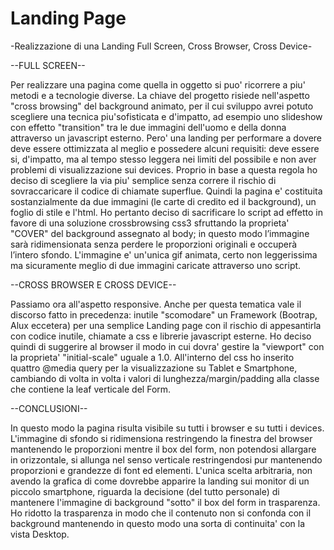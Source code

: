 # Landing Page
-Realizzazione di una Landing Full Screen, Cross Browser, Cross Device-

--FULL SCREEN--

Per realizzare una pagina come quella in oggetto si puo' ricorrere a piu' metodi e a tecnologie diverse. 
La chiave del progetto risiede nell'aspetto "cross browsing" del background animato, per il cui sviluppo avrei potuto scegliere una tecnica piu'sofisticata e d'impatto, ad esempio uno slideshow con effetto "transition" tra le due immagini dell'uomo e della donna attraverso un javascript esterno.
Pero' una landing per performare a dovere deve essere ottimizzata al meglio e possedere alcuni requisiti: deve essere si, d'impatto, ma al tempo stesso leggera nei limiti del possibile e non aver problemi di visualizzazione sui devices. Proprio in base a questa regola ho deciso di scegliere la via piu' semplice senza correre il rischio di sovraccaricare il codice di chiamate superflue. 
Quindi la pagina e' costituita sostanzialmente da due immagini (le carte di credito ed il background), un foglio di stile e l'html.
Ho pertanto deciso di sacrificare lo script ad effetto in favore di una soluzione crossbrowsing css3 sfruttando la proprieta' "COVER" del background assegnato al body; in questo modo l’immagine sarà ridimensionata senza perdere le proporzioni originali e occuperà l’intero sfondo. L'immagine e' un'unica gif animata, certo non leggerissima ma sicuramente meglio di due immagini caricate attraverso uno script.

--CROSS BROWSER E CROSS DEVICE--

Passiamo ora all'aspetto responsive.
Anche per questa tematica vale il discorso fatto in precedenza: inutile "scomodare" un Framework (Bootrap, Alux eccetera) per una semplice Landing page con il rischio di appesantirla con codice inutile, chiamate a css e librerie javascript esterne. Ho deciso quindi di suggerire al browser il modo in cui dovra' gestire la "viewport" con la proprieta' "initial-scale" uguale a 1.0. All'interno del css ho inserito quattro @media query per la visualizzazione su Tablet e Smartphone, cambiando di volta in volta i valori di lunghezza/margin/padding alla classe che contiene la leaf verticale del Form. 

--CONCLUSIONI--

In questo modo la pagina risulta visibile su tutti i browser e su tutti i devices. L'immagine di sfondo si ridimensiona restringendo la finestra del browser mantenendo le proporzioni mentre il box del form, non potendosi allargare in orizzontale, si allunga nel senso verticale restringendosi pur mantenendo proporzioni e grandezze di font ed elementi.
L'unica scelta arbitraria, non avendo la grafica di come dovrebbe apparire la landing sui monitor di un piccolo smartphone, riguarda la decisione (del tutto personale) di mantenere l'immagine di background "sotto" il box del form in trasparenza. Ho ridotto la trasparenza in modo che il contenuto non si confonda con il background mantenendo in questo modo una sorta di continuita' con la vista Desktop.




